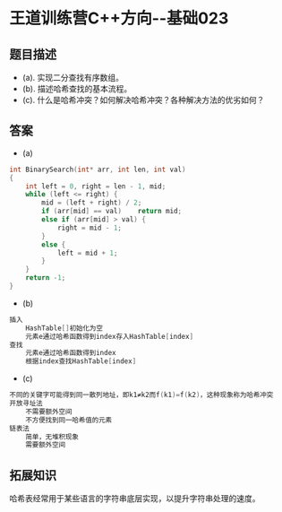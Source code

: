 # 王道训练营C++方向--基础023

## 题目描述

- (a). 实现二分查找有序数组。
- (b). 描述哈希查找的基本流程。
- (c). 什么是哈希冲突？如何解决哈希冲突？各种解决方法的优劣如何？

## 答案

- (a)

```c
int BinarySearch(int* arr, int len, int val) 
{
	int left = 0, right = len - 1, mid;
	while (left <= right) {
		mid = (left + right) / 2;
		if (arr[mid] == val)	return mid;
		else if (arr[mid] > val) {
			right = mid - 1;
		}
		else {
			left = mid + 1;
		}
	}
	return -1;
}
```

- (b)

```c
插入
	HashTable[]初始化为空
    元素e通过哈希函数得到index存入HashTable[index]
查找
    元素e通过哈希函数得到index
    根据index查找HashTable[index]
```

- (c)

```c
不同的关键字可能得到同一散列地址，即k1≠k2而f(k1)=f(k2)，这种现象称为哈希冲突
开放寻址法
    不需要额外空间
    不方便找到同一哈希值的元素
链表法
    简单，无堆积现象
    需要额外空间
```

## 拓展知识

哈希表经常用于某些语言的字符串底层实现，以提升字符串处理的速度。